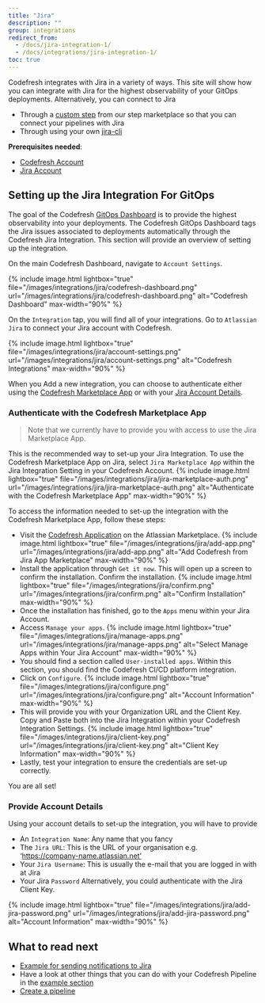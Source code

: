 ```yaml
---
title: "Jira"
description: ""
group: integrations
redirect_from:
  - /docs/jira-integration-1/
  - /docs/integrations/jira-integration-1/
toc: true
---
```

Codefresh integrates with Jira in a variety of ways. This site will show how you can integrate with Jira for the highest observability of your GitOps deployments. Alternatively, you can connect to Jira
* Through a [custom step]({{site.baseurl}}/docs/integrations/notifications/jira-integration/#use-jira-within-your-codefresh-pipeline) from our step marketplace so that you can connect your pipelines with Jira
* Through using your own [jira-cli]({{site.baseurl}}/docs/integrations/notifications/jira-integration/#using-your-own-jira-cli)

**Prerequisites needed**:
* [Codefresh Account](https://codefresh.io/docs/docs/getting-started/create-a-codefresh-account/)
* [Jira Account](https://www.atlassian.com/software/jira)

## Setting up the Jira Integration For GitOps

The goal of the Codefresh [GitOps Dashboard]({{site.baseurl}}/docs/ci-cd-guides/gitops-deployments/) is to provide the highest observability into your deployments. The Codefresh GitOps Dashboard tags the Jira issues associated to deployments automatically through the Codefresh Jira Integration. This section will provide an overview of setting up the integration.

On the main Codefresh Dashboard, navigate to `Account Settings`. 

{% include image.html 
lightbox="true" 
file="/images/integrations/jira/codefresh-dashboard.png" 
url="/images/integrations/jira/codefresh-dashboard.png" 
alt="Codefresh Dashboard" 
max-width="90%" 
%}

On the `Integration` tap, you will find all of your integrations. Go to `Atlassian Jira` to connect your Jira account with Codefresh.

{% include image.html 
lightbox="true" 
file="/images/integrations/jira/account-settings.png" 
url="/images/integrations/jira/account-settings.png" 
alt="Codefresh Integrations" 
max-width="90%" 
%}

When you Add a new integration, you can choose to authenticate either using the [Codefresh Marketplace App]({{site.baseurl}}/docs/integrations/notifications/jira-integration/#authenticate-with-the-jira-client-key) or with your [Jira Account Details]({{site.baseurl}}/docs/integrations/notifications/jira-integration/#provide-account-details).

### Authenticate with the Codefresh Marketplace App

> Note that we currently have to provide you with access to use the Jira Marketplace App.

This is the recommended way to set-up your Jira Integration. To use the Codefresh Marketplace App on Jira, select `Jira Marketplace App` within the Jira Integration Setting in your Codefresh Account.
{% include image.html 
lightbox="true" 
file="/images/integrations/jira/jira-marketplace-auth.png" 
url="/images/integrations/jira/jira-marketplace-auth.png" 
alt="Authenticate with the Codefresh Marketplace App" 
max-width="90%" 
%}

To access the information needed to set-up the integration with the Codefresh Marketplace App, follow these steps:
* Visit the [Codefresh Application](https://marketplace.atlassian.com/apps/1224560/codefresh) on the Atlassian Marketplace.
    {% include image.html 
    lightbox="true" 
    file="/images/integrations/jira/add-app.png" 
    url="/images/integrations/jira/add-app.png" 
    alt="Add Codefresh from Jira App Marketplace" 
    max-width="90%" 
    %}
* Install the application through `Get it now`. This will open up a screen to confirm the installation. Confirm the installation.
    {% include image.html 
    lightbox="true" 
    file="/images/integrations/jira/confirm.png" 
    url="/images/integrations/jira/confirm.png" 
    alt="Confirm Installation" 
    max-width="90%" 
    %}
* Once the installation has finished, go to the `Apps` menu within your Jira Account.
* Access `Manage your apps`.
    {% include image.html 
    lightbox="true" 
    file="/images/integrations/jira/manage-apps.png" 
    url="/images/integrations/jira/manage-apps.png" 
    alt="Select Manage Apps within Your Jira Account" 
    max-width="90%" 
    %}
* You should find a section called `User-installed apps`. Within this section, you should find the Codefresh CI/CD platform integration.
* Click on `Configure`.
    {% include image.html 
    lightbox="true" 
    file="/images/integrations/jira/configure.png" 
    url="/images/integrations/jira/configure.png" 
    alt="Account Information" 
    max-width="90%" 
    %}
* This will provide you with your Organization URL and the Client Key. Copy and Paste both into the Jira Integration within your Codefresh Integration Settings.
    {% include image.html 
    lightbox="true" 
    file="/images/integrations/jira/client-key.png" 
    url="/images/integrations/jira/client-key.png" 
    alt="Client Key Information" 
    max-width="90%" 
    %}
* Lastly, test your integration to ensure the credentials are set-up correctly.

You are all set!

### Provide Account Details

Using your account details to set-up the integration, you will have to provide
* An `Integration Name`: Any name that you fancy
* The `Jira URL`: This is the URL of your organisation e.g. ‘https://company-name.atlassian.net’
* Your `Jira Username`: This is usually the e-mail that you are logged in with at Jira
* Your Jira `Password`
Alternatively, you could authenticate with the Jira Client Key. 

{% include image.html 
lightbox="true" 
file="/images/integrations/jira/add-jira-password.png" 
url="/images/integrations/jira/add-jira-password.png" 
alt="Account Information" 
max-width="90%" 
%}

## What to read next

* [Example for sending notifications to Jira]({{site.baseurl}}/docs/yaml-examples/examples/sending-the-notification-to-jira/)
* Have a look at other things that you can do with your Codefresh Pipeline in the [example section]({{site.baseurl}}/docs/yaml-examples/examples/)
* [Create a pipeline]({{site.baseurl}}/docs/configure-ci-cd-pipeline/pipelines/)